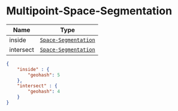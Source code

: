 # Multipoint-Space-Segmentation

Name        |Type      
------------|----------
inside | [`Space-Segmentation`](/api/reference/data-modelsata-models/d-segmentation/space.md) | Indicates that a Segmentation has to be performed with respect to the [*inside* Selection Condition] on the *Space* Dimension.
intersect | [`Space-Segmentation`](/api/reference/data-modelsata-models/d-segmentation/space.md) | Indicates that a Segmentation has to be performed with respect to the [*intersect* Selection Condition] on the *Space* Dimension.

```json
{
    "inside" : {
        "geohash": 5
    },
    "intersect" : {
        "geohash": 4
    }
}
```

